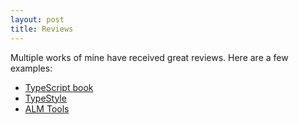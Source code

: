 ```yaml
---
layout: post
title: Reviews
---
```


Multiple works of mine have received great reviews. Here are a few examples:

* [TypeScript book](https://github.com/basarat/typescript-book#reviews)
* [TypeStyle](https://typestyle.github.io/#/reviews)
* [ALM Tools](http://alm-tools.github.io/#why)
